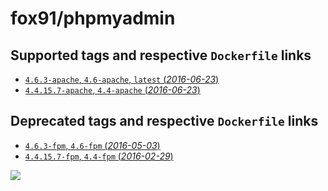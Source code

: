 # fox91/phpmyadmin

## Supported tags and respective `Dockerfile` links

-   [`4.6.3-apache`, `4.6-apache`, `latest` (*2016-06-23*)](https://github.com/fox91/docker-phpmyadmin/blob/master/4.6-apache/Dockerfile)
-   [`4.4.15.7-apache`, `4.4-apache` (*2016-06-23*)](https://github.com/fox91/docker-phpmyadmin/blob/master/4.4-apache/Dockerfile)

## Deprecated tags and respective `Dockerfile` links

-   [`4.6.3-fpm`, `4.6-fpm` (*2016-05-03*)](https://github.com/fox91/docker-phpmyadmin/blob/master/Dockerfile)
-   [`4.4.15.7-fpm`, `4.4-fpm` (*2016-02-29*)](https://github.com/fox91/docker-phpmyadmin/blob/master/4.4-fpm/Dockerfile)

[![](https://badge.imagelayers.io/fox91/phpmyadmin:latest.svg)](https://imagelayers.io/?images=fox91/phpmyadmin:4.6-apache,fox91/phpmyadmin:4.4-apache)
